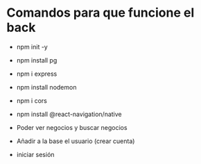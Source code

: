 # Comandos para que funcione el back
* npm init -y
* npm install pg
* npm i express
* npm install nodemon
* npm i cors
* npm install @react-navigation/native

* Poder ver negocios y buscar negocios
* Añadir a la base el usuario (crear cuenta)
* iniciar sesión

